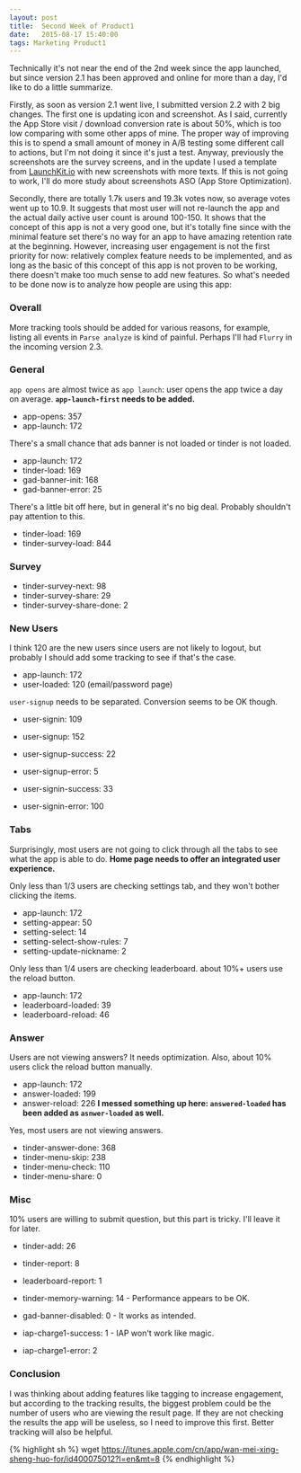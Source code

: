 ```yaml
---
layout: post
title:  Second Week of Product1
date:   2015-08-17 15:40:00
tags: Marketing Product1
---
```


Technically it's not near the end of the 2nd week since the app launched, but since version 2.1 has been approved and online for more than a day, I'd like to do a little summarize.

Firstly, as soon as version 2.1 went live, I submitted version 2.2 with 2 big changes. The first one is updating icon and screenshot. As I said, currently the App Store visit / download conversion rate is about 50%, which is too low comparing with some other apps of mine. The proper way of improving this is to spend a small amount of money in A/B testing some different call to actions, but I'm not doing it since it's just a test. Anyway, previously the screenshots are the survey screens, and in the update I used a template from [LaunchKit.io](http://launchkit.io) with new screenshots with more texts. If this is not going to work, I'll do more study about screenshots ASO (App Store Optimization).

Secondly, there are totally 1.7k users and 19.3k votes now, so average votes went up to 10.9. It suggests that most user will not re-launch the app and the actual daily active user count is around 100-150. It shows that the concept of this app is not a very good one, but it's totally fine since with the minimal feature set there's no way for an app to have amazing retention rate at the beginning. However, increasing user engagement is not the first priority for now: relatively complex feature needs to be implemented, and as long as the basic of this concept of this app is not proven to be working, there doesn't make too much sense to add new features. So what's needed to be done now is to analyze how people are using this app:

### Overall

More tracking tools should be added for various reasons, for example, listing all events in `Parse analyze` is kind of painful. Perhaps I'll had `Flurry` in the incoming version 2.3.

### General

`app opens` are almost twice as `app launch`: user opens the app twice a day on average. **`app-launch-first` needs to be added.**

- app-opens: 357
- app-launch: 172

There's a small chance that ads banner is not loaded or tinder is not loaded.

- app-launch: 172
- tinder-load: 169
- gad-banner-init: 168
- gad-banner-error: 25

There's a little bit off here, but in general it's no big deal. Probably shouldn't pay attention to this.

- tinder-load: 169
- tinder-survey-load: 844

### Survey

- tinder-survey-next: 98
- tinder-survey-share: 29
- tinder-survey-share-done: 2

### New Users

I think 120 are the new users since users are not likely to logout, but probably I should add some tracking to see if that's the case.

- app-launch: 172
- user-loaded: 120 (email/password page)

`user-signup` needs to be separated. Conversion seems to be OK though.

- user-signin: 109
- user-signup: 152
- user-signup-success: 22
- user-signup-error: 5

- user-signin-success: 33
- user-signin-error: 100

### Tabs

Surprisingly, most users are not going to click through all the tabs to see what the app is able to do. **Home page needs to offer an integrated user experience.**

Only less than 1/3 users are checking settings tab, and they won't bother clicking the items.

- app-launch: 172
- setting-appear: 50
- setting-select: 14
- setting-select-show-rules: 7
- setting-update-nickname: 2

Only less than 1/4 users are checking leaderboard. about 10%+ users use the reload button.

- app-launch: 172
- leaderboard-loaded: 39
- leaderboard-reload: 46

### Answer

Users are not viewing answers? It needs optimization. Also, about 10% users click the reload button manually.

- app-launch: 172
- answer-loaded: 199
- answer-reload: 226
**I messed something up here: `answered-loaded` has been added as `asnwer-loaded` as well.**

Yes, most users are not viewing answers.

- tinder-answer-done: 368
- tinder-menu-skip: 238
- tinder-menu-check: 110
- tinder-menu-share: 0

### Misc

10% users are willing to submit question, but this part is tricky. I'll leave it for later.
- tinder-add: 26
- tinder-report: 8
- leaderboard-report: 1

- tinder-memory-warning: 14 - Performance appears to be OK.
- gad-banner-disabled: 0 - It works as intended.
- iap-charge1-success: 1 - IAP won't work like magic.
- iap-charge1-error: 2

### Conclusion

I was thinking about adding features like tagging to increase engagement, but according to the tracking results, the biggest problem could be the number of users who are viewing the result page. If they are not checking the results the app will be useless, so I need to improve this first. Better tracking will also be helpful.

{% highlight sh %}
wget https://itunes.apple.com/cn/app/wan-mei-xing-sheng-huo-for/id400075012?l=en&mt=8
{% endhighlight %}
